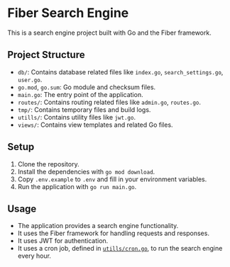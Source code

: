 # Fiber Search Engine

This is a search engine project built with Go and the Fiber framework.

## Project Structure

- `db/`: Contains database related files like `index.go`, `search_settings.go`, `user.go`.
- `go.mod`, `go.sum`: Go module and checksum files.
- `main.go`: The entry point of the application.
- `routes/`: Contains routing related files like `admin.go`, `routes.go`.
- `tmp/`: Contains temporary files and build logs.
- `utills/`: Contains utility files like `jwt.go`.
- `views/`: Contains view templates and related Go files.

## Setup

1. Clone the repository.
2. Install the dependencies with `go mod download`.
3. Copy `.env.example` to `.env` and fill in your environment variables.
4. Run the application with `go run main.go`.

## Usage

- The application provides a search engine functionality.
- It uses the Fiber framework for handling requests and responses.
- It uses JWT for authentication.
- It uses a cron job, defined in [`utills/cron.go`](utills/cron.go), to run the search engine every hour.
